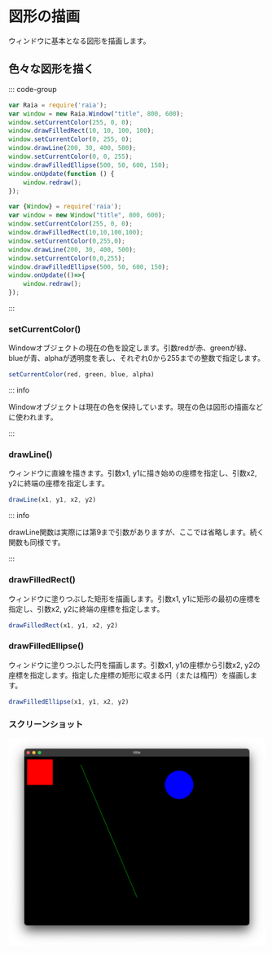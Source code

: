 # 図形の描画

ウィンドウに基本となる図形を描画します。

## 色々な図形を描く

::: code-group

```js [ES5]
var Raia = require('raia');
var window = new Raia.Window("title", 800, 600);
window.setCurrentColor(255, 0, 0);
window.drawFilledRect(10, 10, 100, 100);
window.setCurrentColor(0, 255, 0);
window.drawLine(200, 30, 400, 500);
window.setCurrentColor(0, 0, 255);
window.drawFilledEllipse(500, 50, 600, 150);
window.onUpdate(function () {
    window.redraw();
});
```

```js [ES6]
var {Window} = require('raia');
var window = new Window("title", 800, 600);
window.setCurrentColor(255, 0, 0);
window.drawFilledRect(10,10,100,100);
window.setCurrentColor(0,255,0);
window.drawLine(200, 30, 400, 500);
window.setCurrentColor(0,0,255);
window.drawFilledEllipse(500, 50, 600, 150);
window.onUpdate(()=>{
    window.redraw();
});
```

:::

### setCurrentColor()

Windowオブジェクトの現在の色を設定します。引数redが赤、greenが緑、blueが青、alphaが透明度を表し、それぞれ0から255までの整数で指定します。

```js
setCurrentColor(red, green, blue, alpha)
```

::: info

Windowオブジェクトは現在の色を保持しています。現在の色は図形の描画などに使われます。

:::

### drawLine()

ウィンドウに直線を描きます。引数x1, y1に描き始めの座標を指定し、引数x2, y2に終端の座標を指定します。

```js
drawLine(x1, y1, x2, y2)
```

::: info

drawLine関数は実際には第9まで引数がありますが、ここでは省略します。続く関数も同様です。

:::

### drawFilledRect()

ウィンドウに塗りつぶした矩形を描画します。引数x1, y1に矩形の最初の座標を指定し、引数x2, y2に終端の座標を指定します。

```js
drawFilledRect(x1, y1, x2, y2)
```

### drawFilledEllipse()

ウィンドウに塗りつぶした円を描画します。引数x1, y1の座標から引数x2, y2の座標を指定します。指定した座標の矩形に収まる円（または楕円）を描画します。

```js
drawFilledEllipse(x1, y1, x2, y2)
```

### スクリーンショット

![](draw_shape.png)